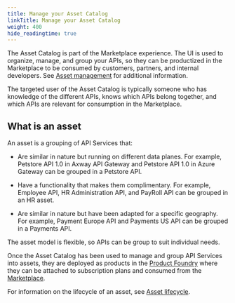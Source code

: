 ```yaml
---
title: Manage your Asset Catalog
linkTitle: Manage your Asset Catalog
weight: 400
hide_readingtime: true
---
```


The Asset Catalog is part of the Marketplace experience. The UI is used to organize, manage, and group your APIs, so they can be productized in the Marketplace to be consumed by customers, partners, and internal developers. See [Asset management](/docs/manage_asset_catalog/asset_management/) for additional information.

The targeted user of the Asset Catalog is typically someone who has knowledge of the different APIs, knows which APIs belong together, and which APIs are relevant for consumption in the Marketplace.

## What is an asset

An asset is a grouping of API Services that:

* Are similar in nature but running on different data planes. For example, Petstore API 1.0 in Axway API Gateway and Petstore API 1.0 in Azure Gateway can be grouped in a Petstore API.

* Have a functionality that makes them complimentary. For example, Employee API, HR Administration API, and PayRoll API can be grouped in an HR asset.

* Are similar in nature but have been adapted for a specific geography. For example, Payment Europe API and Payments US API can be grouped in a Payments API.

The asset model is flexible, so APIs can be group to suit individual needs.

Once the Asset Catalog has been used to manage and group API Services into assets, they are deployed as products in the [Product Foundry](/docs/manage_product_foundry) where they can be attached to subscription plans and consumed from the [Marketplace](/docs/manage_marketplace).

For information on the lifecycle of an asset, see [Asset lifecycle](/docs/manage_asset_catalog/asset_lifecycle/).
